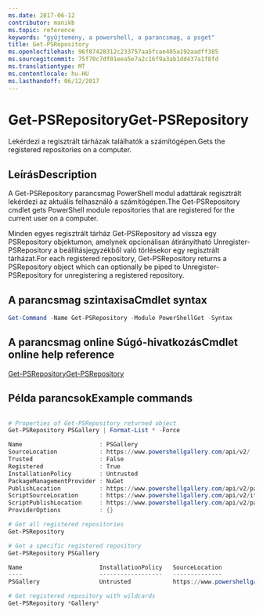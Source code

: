 ```yaml
---
ms.date: 2017-06-12
contributor: manikb
ms.topic: reference
keywords: "gyűjtemény, a powershell, a parancsmag, a psget"
title: Get-PSRepository
ms.openlocfilehash: 96f87428312c233757aa5fcae405a192aadff385
ms.sourcegitcommit: 75f70c7df01eea5e7a2c16f9a3ab1dd437a1f8fd
ms.translationtype: MT
ms.contentlocale: hu-HU
ms.lasthandoff: 06/12/2017
---
```

# <a name="get-psrepository"></a><span data-ttu-id="78a8c-103">Get-PSRepository</span><span class="sxs-lookup"><span data-stu-id="78a8c-103">Get-PSRepository</span></span>

<span data-ttu-id="78a8c-104">Lekérdezi a regisztrált tárházak találhatók a számítógépen.</span><span class="sxs-lookup"><span data-stu-id="78a8c-104">Gets the registered repositories on a computer.</span></span>

## <a name="description"></a><span data-ttu-id="78a8c-105">Leírás</span><span class="sxs-lookup"><span data-stu-id="78a8c-105">Description</span></span>

<span data-ttu-id="78a8c-106">A Get-PSRepository parancsmag PowerShell modul adattárak regisztrált lekérdezi az aktuális felhasználó a számítógépen.</span><span class="sxs-lookup"><span data-stu-id="78a8c-106">The Get-PSRepository cmdlet gets PowerShell module repositories that are registered for the current user on a computer.</span></span>

<span data-ttu-id="78a8c-107">Minden egyes regisztrált tárház Get-PSRepository ad vissza egy PSRepository objektumon, amelynek opcionálisan átirányítható Unregister-PSRepository a beállításjegyzékből való törlésekor egy regisztrált tárházat.</span><span class="sxs-lookup"><span data-stu-id="78a8c-107">For each registered repository, Get-PSRepository returns a PSRepository object which can optionally be piped to Unregister-PSRepository for unregistering a registered repository.</span></span>

## <a name="cmdlet-syntax"></a><span data-ttu-id="78a8c-108">A parancsmag szintaxisa</span><span class="sxs-lookup"><span data-stu-id="78a8c-108">Cmdlet syntax</span></span>
```powershell
Get-Command -Name Get-PSRepository -Module PowerShellGet -Syntax
```

## <a name="cmdlet-online-help-reference"></a><span data-ttu-id="78a8c-109">A parancsmag online Súgó-hivatkozás</span><span class="sxs-lookup"><span data-stu-id="78a8c-109">Cmdlet online help reference</span></span>

[<span data-ttu-id="78a8c-110">Get-PSRepository</span><span class="sxs-lookup"><span data-stu-id="78a8c-110">Get-PSRepository</span></span>](http://go.microsoft.com/fwlink/?LinkID=517127)

## <a name="example-commands"></a><span data-ttu-id="78a8c-111">Példa parancsok</span><span class="sxs-lookup"><span data-stu-id="78a8c-111">Example commands</span></span>

```powershell

# Properties of Get-PSRepository returned object
Get-PSRepository PSGallery | Format-List * -Force

Name                      : PSGallery
SourceLocation            : https://www.powershellgallery.com/api/v2/
Trusted                   : False
Registered                : True
InstallationPolicy        : Untrusted
PackageManagementProvider : NuGet
PublishLocation           : https://www.powershellgallery.com/api/v2/package/
ScriptSourceLocation      : https://www.powershellgallery.com/api/v2/items/psscript/
ScriptPublishLocation     : https://www.powershellgallery.com/api/v2/package/
ProviderOptions           : {}

# Get all registered repositories
Get-PSRepository

# Get a specific registered repository
Get-PSRepository PSGallery

Name                      InstallationPolicy   SourceLocation
----                      ------------------   --------------
PSGallery                 Untrusted            https://www.powershellgallery.com/api/v2/

# Get registered repository with wildcards
Get-PSRepository *Gallery*

```

